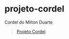 # projeto-cordel
Cordel do Milton Duarte

> <a href="https://mariodemartini.github.io/projeto-cordel/index.html" target="_blank">Projeto Cordel</a>

